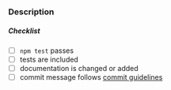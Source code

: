 <!--
Thank you for your pull request. Please provide a description above and review
the requirements below.

Bug fixes and new features should include tests.

Contributors guide: https://github.com/aerogear/voyager-server/blob/master/CONTRIBUTING.md
-->

### Description

<!-- Please provide a description of your pull request and any relevant steps needed to verify it -->

##### Checklist
<!-- Remove items that do not apply. For completed items, change [ ] to [x]. -->

- [ ] `npm test` passes
- [ ] tests are included
- [ ] documentation is changed or added
- [ ] commit message follows [commit guidelines](../doc/guides/pull-requests.md#commit-message-guidelines)